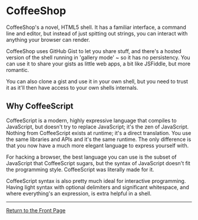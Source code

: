 # CoffeeShop

CoffeeShop's a novel, HTML5 shell. It has a familiar interface, a command line and editor,
but instead of just spitting out strings, you can interact with anything your browser can
render.

CoffeeShop uses GitHub Gist to let you share stuff, and there's a hosted version of the
shell running in 'gallery mode' ~ so it has no persistency. You can use it to share your
gists as little web apps, a bit like JSFiddle, but more romantic.

You can also clone a gist and use it in your own shell, but you need to trust it as it'll
then have access to your own shells internals.

## Why CoffeeScript

CoffeeScript is a modern, highly expressive language that compiles to JavaScript, but
doesn't try to replace JavaScript; it's the zen of JavaScript. Nothing from CoffeeScript
exists at runtime; it's a direct translation. You use the same libraries and APIs and it's
the same runtime. The only difference is that you now have a much more elegant language to
express yourself with.

For hacking a browser, the best language you can use is the subset of JavaScript that
CoffeeScript sugars, but the syntax of JavaScript doesn't fit the programming style.
CoffeeScript was literally made for it.

CoffeeScript syntax is also pretty much ideal for interactive programming. Having light
syntax with optional delimiters and significant whitespace, and where everything's an
expression, is extra helpful in a shell.

---

[Return to the Front Page](/docs/front.md)

[1]: https://github.com/carlsmith/coffeeshop/issues

